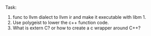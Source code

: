 Task:
1. func to llvm dialect to llvm ir and make it executable with libm
	1. 
2. Use polygeist to lower the c++ function code.
3. What is extern C? or how to create a c wrapper around C++?
